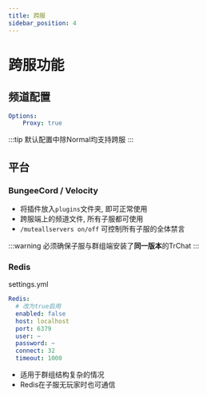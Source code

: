 ```yaml
---
title: 跨服
sidebar_position: 4
---
```


# 跨服功能

## 频道配置

```yaml
Options:
    Proxy: true
```

:::tip
默认配置中除Normal均支持跨服
:::

## 平台

### BungeeCord / Velocity

* 将插件放入`plugins`文件夹, 即可正常使用
* 跨服端上的频道文件, 所有子服都可使用
* `/muteallservers on/off` 可控制所有子服的全体禁言

:::warning
必须确保子服与群组端安装了**同一版本**的TrChat
:::

### Redis

settings.yml
```yaml
Redis:
  # 改为true启用
  enabled: false
  host: localhost
  port: 6379
  user: ~
  password: ~
  connect: 32
  timeout: 1000
```

* 适用于群组结构复杂的情况
* Redis在子服无玩家时也可通信